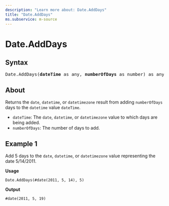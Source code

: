 ```yaml
---
description: "Learn more about: Date.AddDays"
title: "Date.AddDays"
ms.subservice: m-source
---
```

# Date.AddDays

## Syntax

<pre>
Date.AddDays(<b>dateTime</b> as any, <b>numberOfDays</b> as number) as any
</pre>

## About

Returns the `date`, `datetime`, or `datetimezone` result from adding `numberOfDays` days to the `datetime` value `dateTime`.

* `dateTime`: The `date`, `datetime`, or `datetimezone` value to which days are being added.
* `numberOfDays`: The number of days to add.

## Example 1

Add 5 days to the `date`, `datetime`, or `datetimezone` value representing the date 5/14/2011.

**Usage**

```powerquery-m
Date.AddDays(#date(2011, 5, 14), 5)
```

**Output**

`#date(2011, 5, 19)`
